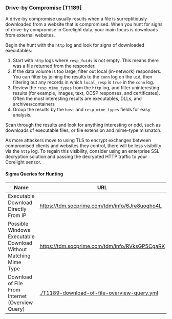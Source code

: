 ### Drive-by Compromise [\[T1189\]](https://attack.mitre.org/techniques/T1189/)

A drive-by compromise usually results when a file is surreptitiously downloaded from a website that is compromised. When you hunt for signs of drive-by compromise in Corelight data, your main focus is downloads from external websites.

Begin the hunt with the `http` log and look for signs of downloaded executables:

1. Start with `http` logs where `resp_fuids` is not empty. This means there was a file returned from the responder.
2. If the data volume is too large, filter out local (in-network) responders.  You can filter by joining the results to the `conn` log on the `uid`, then filtering out any records in which `local_resp` is `true` in the `conn` log.
3. Review the `resp_mime_types` from the `http` log, and filter uninteresting results (for example, images, text, OCSP responses, and certificates). Often the most interesting results are executables, DLLs, and archives/containers
4. Group the results by the `host` and `resp_mime_types` fields for easy analysis.

Scan through the results and look for anything interesting or odd, such as downloads of executable files, or file extension and mime-type mismatch.

As more attackers move to using TLS to encrypt exchanges between compromised clients and websites they control, there will be less visibility via the `http` log. To regain this visibility, consider using an enterprise SSL decryption solution and passing the decrypted HTTP traffic to your Corelight sensor.

#### Sigma Queries for Hunting

|Name|URL|
|--|--|
|Executable Download Directly From IP|https://tdm.socprime.com/tdm/info/6Jre8uoqho4L |
|Possible Windows Executable Download Without Matching Mime Type|https://tdm.socprime.com/tdm/info/RVksGP5CgaRK |
|Download of File From Internet (Overview Query)|[./T1189-download-of-file-overview-query.yml](./T1189-download-of-file-overview-query.yml)|
